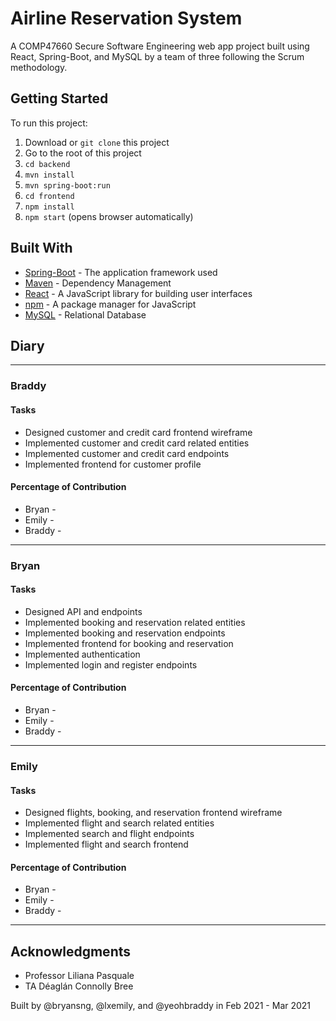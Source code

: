# Airline Reservation System

A COMP47660 Secure Software Engineering web app project built using React, Spring-Boot, and MySQL by a team of three following the Scrum methodology.

## Getting Started

To run this project:

1. Download or `git clone` this project
2. Go to the root of this project
3. `cd backend`
4. `mvn install`
5. `mvn spring-boot:run`
6. `cd frontend`
7. `npm install`
8. `npm start` (opens browser automatically)

## Built With

- [Spring-Boot](https://spring.io/projects/spring-boot) - The application framework used
- [Maven](https://maven.apache.org/) - Dependency Management
- [React](https://reactjs.org/) - A JavaScript library for building user interfaces
- [npm](https://www.npmjs.com/) - A package manager for JavaScript
- [MySQL](https://www.mysql.com/) - Relational Database

## Diary

---

### **Braddy**

#### Tasks

- Designed customer and credit card frontend wireframe
- Implemented customer and credit card related entities
- Implemented customer and credit card endpoints
- Implemented frontend for customer profile

#### Percentage of Contribution

- Bryan -
- Emily -
- Braddy -

---

### **Bryan**

#### Tasks

- Designed API and endpoints
- Implemented booking and reservation related entities
- Implemented booking and reservation endpoints
- Implemented frontend for booking and reservation
- Implemented authentication
- Implemented login and register endpoints

#### Percentage of Contribution

- Bryan -
- Emily -
- Braddy -

---

### **Emily**

#### Tasks

- Designed flights, booking, and reservation frontend wireframe
- Implemented flight and search related entities
- Implemented search and flight endpoints
- Implemented flight and search frontend

#### Percentage of Contribution

- Bryan -
- Emily -
- Braddy -

---

## Acknowledgments

- Professor Liliana Pasquale
- TA Déaglán Connolly Bree

Built by @bryansng, @lxemily, and @yeohbraddy in Feb 2021 - Mar 2021
